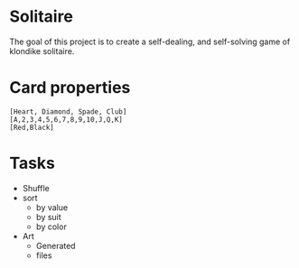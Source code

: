 # **Solitaire**

The goal of this project is to create a self-dealing, and self-solving game of klondike solitaire.

# Card properties
	[Heart, Diamond, Spade, Club]
	[A,2,3,4,5,6,7,8,9,10,J,Q,K]
	[Red,Black]

# Tasks
* Shuffle
* sort
  * by value
  * by suit
  * by color
* Art
  * Generated
  * files